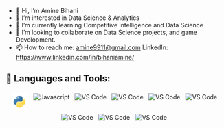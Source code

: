 - 👋 Hi, I’m Amine Bihani
- 👀 I’m interested in Data Science & Analytics
- 🌱 I’m currently learning Competitive intelligence and Data Science
- 💞️ I’m looking to collaborate on Data Science projects, and game Development.
- 📫 How to reach me: amine9911@gmail.com 
                      LinkedIn: https://www.linkedin.com/in/bihaniamine/

## 🧰 Languages and Tools:
<p align="center">
<img src="https://raw.githubusercontent.com/github/explore/80688e429a7d4ef2fca1e82350fe8e3517d3494d/topics/python/python.png" alt="Python" height="40" style="vertical-align:top; margin:4px">
<img src="https://img.shields.io/badge/-PowerBI-F2C811?logo=powerBI&logoColor=black&style=flat" alt="Javascript" height="40" style="vertical-align:top; margin:4px">
<img src="https://img.shields.io/badge/-Jupyter-F37626?logo=Jupyter&logoColor=black&style=flat" alt="VS Code" height="40" style="vertical-align:top; margin:4px">
<img src="https://img.shields.io/badge/-R-276DC3?logo=R&logoColor=black&style=flat" alt="VS Code" height="40" style="vertical-align:top; margin:4px">
<img src="https://img.shields.io/badge/-Googlecloud-4285F4?logo=Googlecloud&logoColor=black&style=flat" alt="VS Code" height="40" style="vertical-align:top; margin:4px">
<img src="https://img.shields.io/badge/-Googlecolab-F9AB00?logo=Googlecolab&logoColor=black&style=flat" alt="VS Code" height="40" style="vertical-align:top; margin:4px">
<img src="https://img.shields.io/badge/-Tableau-E97627?logo=Tableau&logoColor=black&style=flat" alt="VS Code" height="40" style="vertical-align:top; margin:4px">
<img src="https://img.shields.io/badge/-Amazonaws-232F3E?logo=Amazonaws&logoColor=black&style=flat" alt="VS Code" height="40" style="vertical-align:top; margin:4px">
<img src="https://img.shields.io/badge/-Mysql-4479A1?logo=Mysql&logoColor=black&style=flat" alt="VS Code" height="40" style="vertical-align:top; margin:4px">
</p>
<!---
MA-Bihani/MA-Bihani is a ✨ special ✨ repository because its `README.md` (this file) appears on your GitHub profile.
You can click the Preview link to take a look at your changes.
--->

